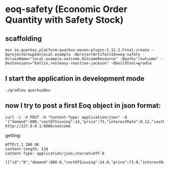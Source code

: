 # eoq-safety (Economic Order Quantity with Safety Stock) 

## scaffolding

```shell
mvn io.quarkus.platform:quarkus-maven-plugin:2.12.2.Final:create -DprojectGroupId=local.example -DprojectArtifactId=eoq-safety -DclassName="local.example.outcome.OutcomeResource" -Dpath="/outcome" -Dextensions="kotlin,resteasy-reactive-jackson" -DbuildTool=gradle
```

## I start the application in development mode

```shell
./gradlew quarkusDev
```

## now I try to post a first Eoq object in json format:

```shell
curl -i -X POST -H "Content-Type: application/json" -d '{"demand":800,"costOfIssuing":14,"price":73,"interestRate":0.12,"costOfStock":1}' http://127.0.0.1:8080/outcome
```

getting:

```text
HTTP/1.1 200 OK
content-length: 134
Content-Type: application/json;charset=UTF-8

[{"id":"0","demand":800.0,"costOfIssuing":14.0,"price":73.0,"interestRate":0.12,"costOfStock":1.0,"quantity":46,"ordersToProcess":17}]
```
